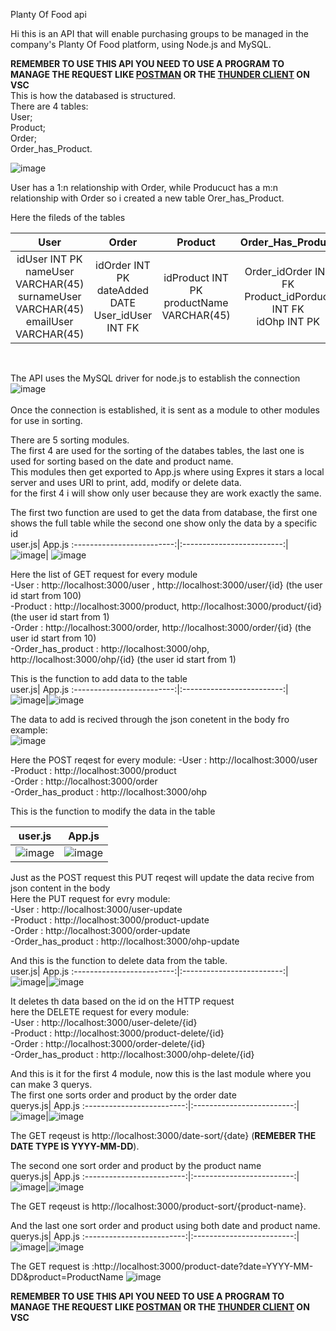 Planty Of Food api

Hi this is an API that will enable purchasing groups to be managed in the company's Planty Of Food platform, using Node.js and MySQL.

**REMEMBER TO USE THIS API YOU NEED TO USE A PROGRAM TO MANAGE THE REQUEST LIKE [POSTMAN](https://www.postman.com) OR THE [THUNDER CLIENT](https://www.thunderclient.com) ON VSC** <br />
This is how the databased is structured. <br />
There are 4 tables:<br />
User;<br />
Product;<br />
Order;<br />
Order_has_Product.<br />

![image](https://github.com/Lokze/Planty-Of-Food-api/assets/51636003/6233eba6-9e80-49bc-bce7-aebad89da874=100)<br />

User has a 1:n relationship with Order, while Producuct has a m:n relationship with Order so i created a new table Orer_has_Product.<br />

Here the fileds of the tables

User       |  Order |  Product |  Order_Has_Product
:-------------------------:|:-------------------------:|:-------------------------:|:-------------------------:
idUser INT PK<br />nameUser VARCHAR(45)<br />surnameUser VARCHAR(45)<br /> emailUser VARCHAR(45) | idOrder INT PK<br />dateAdded DATE<br /> User_idUser INT FK | idProduct INT PK <br /> productName VARCHAR(45)| Order_idOrder INT FK <br /> Product_idPorduct INT FK <br /> idOhp INT PK
<br /> 

The API uses the MySQL driver for node.js to establish the connection <br /> 
![image](https://github.com/Lokze/Planty-Of-Food-api/assets/51636003/e2113b61-057b-4154-9a4e-36a556733960)<br /> 
<br /> 
Once the connection is established, it is sent as a module to other modules for use in sorting.<br /> 

There are 5 sorting modules.<br /> 
The first 4 are  used for the sorting of the databes tables, the last one is used for sorting based on the date and product name.<br /> 
This modules then get exported to App.js where using Expres it stars a local server and uses URI to print, add, modify or delete data.<br /> 
for the first 4 i will show only user because they are work exactly the same.<br /> 

The first two function are used to get the data from database, the first one shows the full table while the second one show only the data by a specific id<br /> 
user.js| App.js
:-------------------------:|:-------------------------:|
![image](https://github.com/Lokze/Planty-Of-Food-api/assets/51636003/c856e3f0-001a-4381-9309-039fa172b68f)| ![image](https://github.com/Lokze/Planty-Of-Food-api/assets/51636003/e77f4913-62d3-4446-9fe6-e187e4c39f46)

Here the list of GET request for every module<br /> 
-User : http://localhost:3000/user ,  http://localhost:3000/user/{id} (the user id start from 100)<br />
-Product : http://localhost:3000/product,  http://localhost:3000/product/{id} (the user id start from 1)<br />
-Order : http://localhost:3000/order,  http://localhost:3000/order/{id} (the user id start from 10)<br />
-Order_has_product : http://localhost:3000/ohp,  http://localhost:3000/ohp/{id} (the user id start from 1)<br />


This is the function to add data to the table<br />
user.js| App.js
:-------------------------:|:-------------------------:|
![image](https://github.com/Lokze/Planty-Of-Food-api/assets/51636003/06764968-d127-4572-bb00-68becdeae52b)|![image](https://github.com/Lokze/Planty-Of-Food-api/assets/51636003/b2b4f6af-b67e-4b2a-a62d-ccff56c0a7f9)

The data to add is recived through the json conetent in the body fro example:<br />
![image](https://github.com/Lokze/Planty-Of-Food-api/assets/51636003/50665c4c-c556-46b0-99db-b078ea453119)

Here the POST reqest for every module:
-User : http://localhost:3000/user <br />
-Product : http://localhost:3000/product <br />
-Order : http://localhost:3000/order <br />
-Order_has_product : http://localhost:3000/ohp <br />

This is the function to modify the data in the table<br />

user.js| App.js
:-------------------------:|:-------------------------:|
![image](https://github.com/Lokze/Planty-Of-Food-api/assets/51636003/20799298-90ab-470e-8939-a1231ec54051)|![image](https://github.com/Lokze/Planty-Of-Food-api/assets/51636003/290a3c91-5e48-4bea-8f64-61405343f28e)

Just as the POST request this PUT reqest will update the data recive from json content in the body<br />
Here the PUT request for evry module:<br />
-User : http://localhost:3000/user-update <br />
-Product : http://localhost:3000/product-update <br />
-Order : http://localhost:3000/order-update <br />
-Order_has_product : http://localhost:3000/ohp-update <br />

And this is the function to delete data from the table.<br />
user.js| App.js
:-------------------------:|:-------------------------:|
![image](https://github.com/Lokze/Planty-Of-Food-api/assets/51636003/7fa72d56-40ca-4d6c-8201-59df25ace00b)|![image](https://github.com/Lokze/Planty-Of-Food-api/assets/51636003/2ff8faf0-2f25-4d71-8b6a-f05017947d45)

It deletes th data based on the id on the HTTP request<br />
here the DELETE request for every module:<br />
-User : http://localhost:3000/user-delete/{id} <br />
-Product : http://localhost:3000/product-delete/{id} <br />
-Order : http://localhost:3000/order-delete/{id} <br />
-Order_has_product : http://localhost:3000/ohp-delete/{id} <br />

And this is it for the first 4 module, now this is the last module where you can make 3 querys. <br />
The first one sorts order and product by the order date <br />
querys.js| App.js
:-------------------------:|:-------------------------:|
![image](https://github.com/Lokze/Planty-Of-Food-api/assets/51636003/ba3e6ca1-f386-47ef-8fe0-fd22496c5a97)|![image](https://github.com/Lokze/Planty-Of-Food-api/assets/51636003/554f84df-48b1-4a31-bd92-9960896660bd)

The GET reqeust is  http://localhost:3000/date-sort/{date}  (**REMEBER THE DATE TYPE IS YYYY-MM-DD**). <br />

The second one sort order and product by the product name <br />
querys.js| App.js
:-------------------------:|:-------------------------:|
![image](https://github.com/Lokze/Planty-Of-Food-api/assets/51636003/32ee6b6f-08b8-46bf-b2f8-dc221797fc37)|![image](https://github.com/Lokze/Planty-Of-Food-api/assets/51636003/bfb16a28-58d5-4d0f-bfa6-5e047df1d399)

The GET reqeust is  http://localhost:3000/product-sort/{product-name}. <br />

And the last one sort order and product using both date and product name. <br />
querys.js| App.js
:-------------------------:|:-------------------------:|
![image](https://github.com/Lokze/Planty-Of-Food-api/assets/51636003/1df2553a-ad2c-45ab-821b-4b408e061418)|![image](https://github.com/Lokze/Planty-Of-Food-api/assets/51636003/4f763001-e3d1-4f3f-ac33-75f1bc2923b6)


The GET request is :http://localhost:3000/product-date?date=YYYY-MM-DD&product=ProductName
![image](https://github.com/Lokze/Planty-Of-Food-api/assets/51636003/3ee92b76-f3cb-4cc7-8e4c-cdd4600d4d4a)


**REMEMBER TO USE THIS API YOU NEED TO USE A PROGRAM TO MANAGE THE REQUEST LIKE [POSTMAN](https://www.postman.com) OR THE [THUNDER CLIENT](https://www.thunderclient.com) ON VSC**
